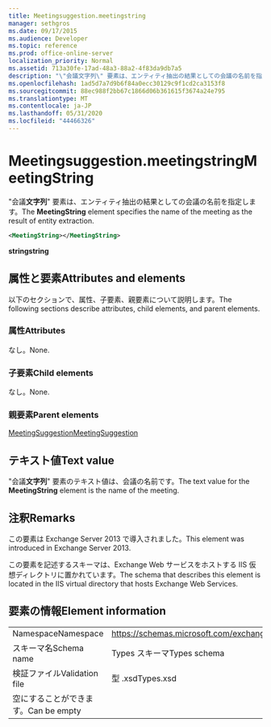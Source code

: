 ```yaml
---
title: Meetingsuggestion.meetingstring
manager: sethgros
ms.date: 09/17/2015
ms.audience: Developer
ms.topic: reference
ms.prod: office-online-server
localization_priority: Normal
ms.assetid: 713a30fe-17ad-48a3-88a2-4f83da9db7a5
description: "\"会議文字列\" 要素は、エンティティ抽出の結果としての会議の名前を指定します。"
ms.openlocfilehash: 1ad5d7a7d9b6f84a0ecc30129c9f1cd2ca3153f8
ms.sourcegitcommit: 88ec988f2bb67c1866d06b361615f3674a24e795
ms.translationtype: MT
ms.contentlocale: ja-JP
ms.lasthandoff: 05/31/2020
ms.locfileid: "44466326"
---
```

# <a name="meetingstring"></a><span data-ttu-id="b9a94-103">Meetingsuggestion.meetingstring</span><span class="sxs-lookup"><span data-stu-id="b9a94-103">MeetingString</span></span>

<span data-ttu-id="b9a94-104">"会議**文字列**" 要素は、エンティティ抽出の結果としての会議の名前を指定します。</span><span class="sxs-lookup"><span data-stu-id="b9a94-104">The **MeetingString** element specifies the name of the meeting as the result of entity extraction.</span></span> 
  
```XML
<MeetingString></MeetingString>
```

 <span data-ttu-id="b9a94-105">**string**</span><span class="sxs-lookup"><span data-stu-id="b9a94-105">**string**</span></span>
## <a name="attributes-and-elements"></a><span data-ttu-id="b9a94-106">属性と要素</span><span class="sxs-lookup"><span data-stu-id="b9a94-106">Attributes and elements</span></span>

<span data-ttu-id="b9a94-107">以下のセクションで、属性、子要素、親要素について説明します。</span><span class="sxs-lookup"><span data-stu-id="b9a94-107">The following sections describe attributes, child elements, and parent elements.</span></span>
  
### <a name="attributes"></a><span data-ttu-id="b9a94-108">属性</span><span class="sxs-lookup"><span data-stu-id="b9a94-108">Attributes</span></span>

<span data-ttu-id="b9a94-109">なし。</span><span class="sxs-lookup"><span data-stu-id="b9a94-109">None.</span></span>
  
### <a name="child-elements"></a><span data-ttu-id="b9a94-110">子要素</span><span class="sxs-lookup"><span data-stu-id="b9a94-110">Child elements</span></span>

<span data-ttu-id="b9a94-111">なし。</span><span class="sxs-lookup"><span data-stu-id="b9a94-111">None.</span></span>
  
### <a name="parent-elements"></a><span data-ttu-id="b9a94-112">親要素</span><span class="sxs-lookup"><span data-stu-id="b9a94-112">Parent elements</span></span>

[<span data-ttu-id="b9a94-113">MeetingSuggestion</span><span class="sxs-lookup"><span data-stu-id="b9a94-113">MeetingSuggestion</span></span>](meetingsuggestion.md)
  
## <a name="text-value"></a><span data-ttu-id="b9a94-114">テキスト値</span><span class="sxs-lookup"><span data-stu-id="b9a94-114">Text value</span></span>

<span data-ttu-id="b9a94-115">"会議**文字列**" 要素のテキスト値は、会議の名前です。</span><span class="sxs-lookup"><span data-stu-id="b9a94-115">The text value for the **MeetingString** element is the name of the meeting.</span></span> 
  
## <a name="remarks"></a><span data-ttu-id="b9a94-116">注釈</span><span class="sxs-lookup"><span data-stu-id="b9a94-116">Remarks</span></span>

<span data-ttu-id="b9a94-117">この要素は Exchange Server 2013 で導入されました。</span><span class="sxs-lookup"><span data-stu-id="b9a94-117">This element was introduced in Exchange Server 2013.</span></span>
  
<span data-ttu-id="b9a94-118">この要素を記述するスキーマは、Exchange Web サービスをホストする IIS 仮想ディレクトリに置かれています。</span><span class="sxs-lookup"><span data-stu-id="b9a94-118">The schema that describes this element is located in the IIS virtual directory that hosts Exchange Web Services.</span></span>
  
## <a name="element-information"></a><span data-ttu-id="b9a94-119">要素の情報</span><span class="sxs-lookup"><span data-stu-id="b9a94-119">Element information</span></span>

|||
|:-----|:-----|
|<span data-ttu-id="b9a94-120">Namespace</span><span class="sxs-lookup"><span data-stu-id="b9a94-120">Namespace</span></span>  <br/> |https://schemas.microsoft.com/exchange/services/2006/types  <br/> |
|<span data-ttu-id="b9a94-121">スキーマ名</span><span class="sxs-lookup"><span data-stu-id="b9a94-121">Schema name</span></span>  <br/> |<span data-ttu-id="b9a94-122">Types スキーマ</span><span class="sxs-lookup"><span data-stu-id="b9a94-122">Types schema</span></span>  <br/> |
|<span data-ttu-id="b9a94-123">検証ファイル</span><span class="sxs-lookup"><span data-stu-id="b9a94-123">Validation file</span></span>  <br/> |<span data-ttu-id="b9a94-124">型 .xsd</span><span class="sxs-lookup"><span data-stu-id="b9a94-124">Types.xsd</span></span>  <br/> |
|<span data-ttu-id="b9a94-125">空にすることができます。</span><span class="sxs-lookup"><span data-stu-id="b9a94-125">Can be empty</span></span>  <br/> ||
   

